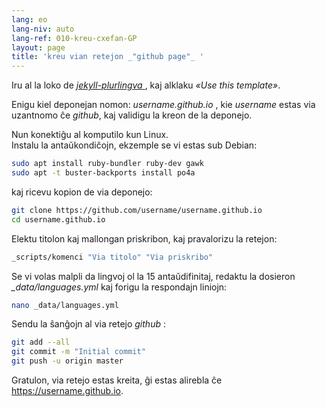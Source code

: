```yaml
---
lang: eo
lang-niv: auto
lang-ref: 010-kreu-cxefan-GP
layout: page
title: 'kreu vian retejon _"github page"_ '
---
```


Iru al la loko de [ _jekyll-plurlingva_ ](https://github.com/jmichault/jekyll-plurlingva), kaj alklaku _«Use this template»_.

Enigu kiel deponejan nomon: _username.github.io_ , kie _username_ estas via uzantnomo ĉe _github_, kaj validigu la kreon de la deponejo.

Nun konektiĝu al komputilo kun Linux.  
Instalu la antaŭkondiĉojn, ekzemple se vi estas sub Debian:
```bash
sudo apt install ruby-bundler ruby-dev gawk
sudo apt -t buster-backports install po4a
```

kaj ricevu kopion de via deponejo:
```bash
git clone https://github.com/username/username.github.io
cd username.github.io
```

Elektu titolon kaj mallongan priskribon, kaj pravalorizu la retejon:
```bash
_scripts/komenci "Via titolo" "Via priskribo"
```

Se vi volas malpli da lingvoj ol la 15 antaŭdifinitaj, redaktu la dosieron _\_data/languages.yml_ kaj forigu la respondajn liniojn:
```bash
nano _data/languages.yml
```

Sendu la ŝanĝojn al via retejo _github_ :
```bash
git add --all
git commit -m "Initial commit"
git push -u origin master
```

Gratulon, via retejo estas kreita, ĝi estas alirebla ĉe https://username.github.io.

